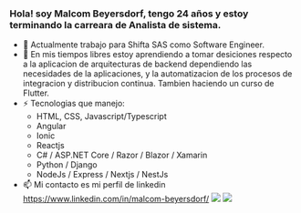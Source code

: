 ### Hola! soy Malcom Beyersdorf, tengo 24 años y estoy terminando la carreara de Analista de sistema.
<!--
**MalcomBeyersdorf/MalcomBeyersdorf** is a ✨ _special_ ✨ repository because its `README.md` (this file) appears on your GitHub profile.

Here are some ideas to get you started:

- 🔭 I’m currently working on ...
- 🌱 I’m currently learning ...
- 👯 I’m looking to collaborate on ...
- 🤔 I’m looking for help with ...
- 💬 Ask me about ...
- 📫 How to reach me: ...
- 😄 Pronouns: ...
- ⚡ Fun fact: ...
-->
- 🔭 Actualmente trabajo para Shifta SAS como Software Engineer.
- 🌱 En mis tiempos libres estoy aprendiendo a tomar desiciones respecto a la aplicacion de arquitecturas de backend dependiendo las necesidades de la aplicaciones, y la automatizacion de los procesos de integracion y distribucion continua. Tambien haciendo un curso de Flutter.
- ⚡ Tecnologias que manejo:
  * HTML, CSS, Javascript/Typescript
  * Angular 
  * Ionic 
  * Reactjs
  * C# / ASP.NET Core / Razor / Blazor / Xamarin
  * Python / Django
  * NodeJs / Express / Nextjs / NestJs
- 📫 Mi contacto es mi perfil de linkedin https://www.linkedin.com/in/malcom-beyersdorf/
![](https://github.com/MalcomBeyersdorf/github-stats/blob/master/generated/overview.svg)
![](https://github.com/MalcomBeyersdorf/github-stats/blob/master/generated/languages.svg)
